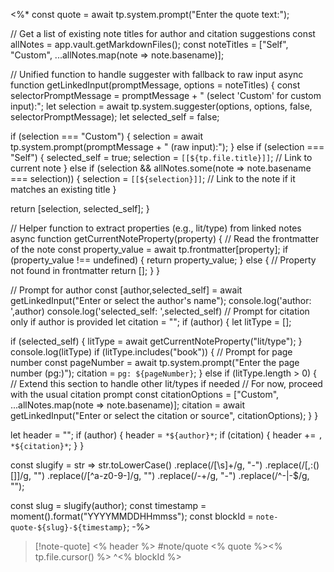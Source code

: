 <%*
const quote = await tp.system.prompt("Enter the quote text:");

// Get a list of existing note titles for author and citation suggestions
const allNotes = app.vault.getMarkdownFiles();
const noteTitles = ["Self", "Custom", ...allNotes.map(note => note.basename)];

// Unified function to handle suggester with fallback to raw input
async function getLinkedInput(promptMessage, options = noteTitles) {
  const selectorPromptMessage = promptMessage + " (select 'Custom' for custom input):";
  let selection = await tp.system.suggester(options, options, false, selectorPromptMessage);
  let selected_self = false;
  
  if (selection === "Custom") {
    selection = await tp.system.prompt(promptMessage + " (raw input):");
  } else if (selection === "Self") {
    selected_self = true;
    selection = `[[${tp.file.title}]]`; // Link to current note
  } else if (selection && allNotes.some(note => note.basename === selection)) {
    selection = `[[${selection}]]`; // Link to the note if it matches an existing title
  }
  
  return [selection, selected_self];
}

// Helper function to extract properties (e.g., lit/type) from linked notes
async function getCurrentNoteProperty(property) {
  // Read the frontmatter of the note
  const property_value = await tp.frontmatter[property];
  if (property_value !== undefined) {
    return property_value;
  } else {
    // Property not found in frontmatter
    return [];
  }
}

// Prompt for author
const [author,selected_self] = await getLinkedInput("Enter or select the author's name");
console.log('author: ',author)
console.log('selected_self: ',selected_self)
// Prompt for citation only if author is provided
let citation = "";
if (author) {
  let litType = [];
  
  if (selected_self) {
    litType = await getCurrentNoteProperty("lit/type");
  }
  console.log(litType)
  if (litType.includes("book")) {
    // Prompt for page number
    const pageNumber = await tp.system.prompt("Enter the page number (pg:)");
    citation = `pg: ${pageNumber}`;
  } else if (litType.length > 0) {
    // Extend this section to handle other lit/types if needed
    // For now, proceed with the usual citation prompt
    const citationOptions = ["Custom", ...allNotes.map(note => note.basename)];
    citation = await getLinkedInput("Enter or select the citation or source", citationOptions);
  } 
}

let header = "";
if (author) {
  header = `*${author}*`;
  if (citation) {
    header += `, *${citation}*`;
  }
}

const slugify = str =>
  str.toLowerCase()
     .replace(/[\s]+/g, "-")
     .replace(/[,:()\[\]]/g, "")
     .replace(/[^a-z0-9\-]/g, "")
     .replace(/-+/g, "-")
     .replace(/^-|-$/g, "");

const slug = slugify(author);
const timestamp = moment().format("YYYYMMDDHHmmss");
const blockId = `note-quote-${slug}-${timestamp}`;
-%>
>[!note-quote] <% header %> #note/quote
> <% quote %><% tp.file.cursor() %>
> ^<% blockId %>
